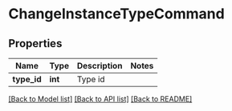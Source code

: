 # ChangeInstanceTypeCommand

## Properties
Name | Type | Description | Notes
------------ | ------------- | ------------- | -------------
**type_id** | **int** | Type id | 

[[Back to Model list]](../README.md#documentation-for-models) [[Back to API list]](../README.md#documentation-for-api-endpoints) [[Back to README]](../README.md)


